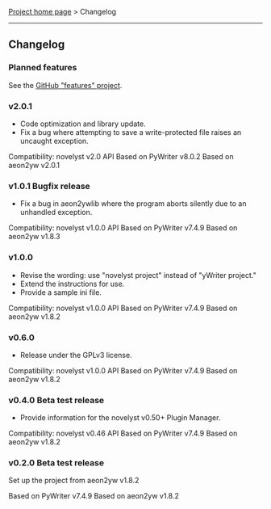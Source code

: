 [Project home page](index) > Changelog

------------------------------------------------------------------------

## Changelog

### Planned features

See the [GitHub "features" project](https://github.com/peter88213/novelyst_aeon2/projects/1).

### v2.0.1

- Code optimization and library update. 
- Fix a bug where attempting to save a write-protected file raises an uncaught exception.

Compatibility: novelyst v2.0 API
Based on PyWriter v8.0.2
Based on aeon2yw v2.0.1

### v1.0.1 Bugfix release

- Fix a bug in aeon2ywlib where the program aborts silently due to an unhandled exception.

Compatibility: novelyst v1.0.0 API
Based on PyWriter v7.4.9
Based on aeon2yw v1.8.3

### v1.0.0

- Revise the wording: use "novelyst project" instead of "yWriter project."
- Extend the instructions for use.
- Provide a sample ini file.

Compatibility: novelyst v1.0.0 API
Based on PyWriter v7.4.9
Based on aeon2yw v1.8.2

### v0.6.0

- Release under the GPLv3 license.

Compatibility: novelyst v1.0.0 API
Based on PyWriter v7.4.9
Based on aeon2yw v1.8.2

### v0.4.0 Beta test release

- Provide information for the novelyst v0.50+ Plugin Manager.

Compatibility: novelyst v0.46 API
Based on PyWriter v7.4.9
Based on aeon2yw v1.8.2

### v0.2.0 Beta test release

Set up the project from aeon2yw v1.8.2

Based on PyWriter v7.4.9
Based on aeon2yw v1.8.2

